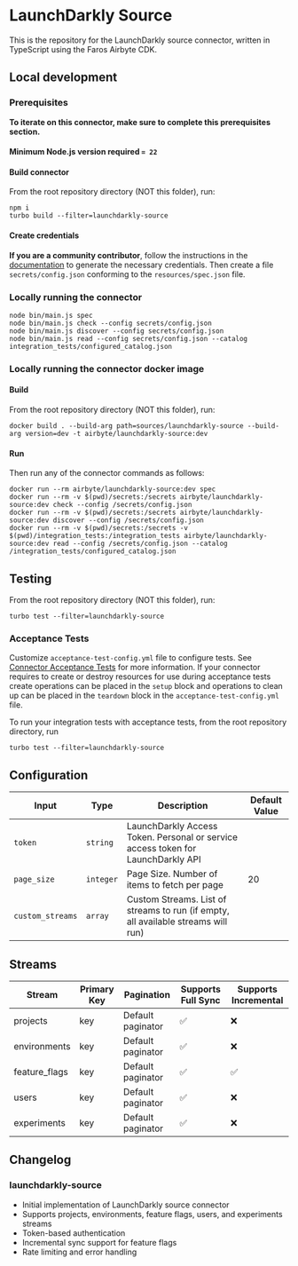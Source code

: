 # LaunchDarkly Source

This is the repository for the LaunchDarkly source connector, written in TypeScript using the Faros Airbyte CDK.

## Local development

### Prerequisites

**To iterate on this connector, make sure to complete this prerequisites section.**

#### Minimum Node.js version required `= 22`

#### Build connector

From the root repository directory (NOT this folder), run:
```
npm i
turbo build --filter=launchdarkly-source
```

#### Create credentials

**If you are a community contributor**, follow the instructions in the [documentation](https://docs.airbyte.io/integrations/sources/launchdarkly) to generate the necessary credentials. Then create a file `secrets/config.json` conforming to the `resources/spec.json` file.

### Locally running the connector

```
node bin/main.js spec
node bin/main.js check --config secrets/config.json
node bin/main.js discover --config secrets/config.json
node bin/main.js read --config secrets/config.json --catalog integration_tests/configured_catalog.json
```

### Locally running the connector docker image

#### Build

From the root repository directory (NOT this folder), run:
```
docker build . --build-arg path=sources/launchdarkly-source --build-arg version=dev -t airbyte/launchdarkly-source:dev
```

#### Run

Then run any of the connector commands as follows:
```
docker run --rm airbyte/launchdarkly-source:dev spec
docker run --rm -v $(pwd)/secrets:/secrets airbyte/launchdarkly-source:dev check --config /secrets/config.json
docker run --rm -v $(pwd)/secrets:/secrets airbyte/launchdarkly-source:dev discover --config /secrets/config.json
docker run --rm -v $(pwd)/secrets:/secrets -v $(pwd)/integration_tests:/integration_tests airbyte/launchdarkly-source:dev read --config /secrets/config.json --catalog /integration_tests/configured_catalog.json
```

## Testing

From the root repository directory (NOT this folder), run:
```
turbo test --filter=launchdarkly-source
```

### Acceptance Tests

Customize `acceptance-test-config.yml` file to configure tests. See [Connector Acceptance Tests](https://docs.airbyte.io/connector-development/testing-connectors/connector-acceptance-tests-reference) for more information.
If your connector requires to create or destroy resources for use during acceptance tests create operations can be placed in the `setup` block and operations to clean up can be placed in the `teardown` block in the `acceptance-test-config.yml` file.

To run your integration tests with acceptance tests, from the root repository directory, run
```
turbo test --filter=launchdarkly-source
```

## Configuration

| Input | Type | Description | Default Value |
|-------|------|-------------|---------------|
| `token` | `string` | LaunchDarkly Access Token. Personal or service access token for LaunchDarkly API |  |
| `page_size` | `integer` | Page Size. Number of items to fetch per page | 20 |
| `custom_streams` | `array` | Custom Streams. List of streams to run (if empty, all available streams will run) |  |

## Streams

| Stream | Primary Key | Pagination | Supports Full Sync | Supports Incremental |
|--------|-------------|------------|---------------------|----------------------|
| projects | key | Default paginator | ✅ |  ❌  |
| environments | key | Default paginator | ✅ |  ❌  |
| feature_flags | key | Default paginator | ✅ |  ✅  |
| users | key | Default paginator | ✅ |  ❌  |
| experiments | key | Default paginator | ✅ |  ❌  |

## Changelog

### launchdarkly-source
- Initial implementation of LaunchDarkly source connector
- Supports projects, environments, feature flags, users, and experiments streams
- Token-based authentication
- Incremental sync support for feature flags
- Rate limiting and error handling
